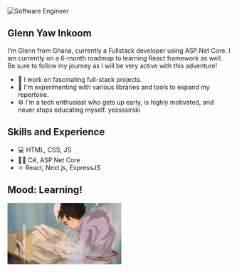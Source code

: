 ![Software Engineer](https://pbs.twimg.com/profile_banners/3438148275/1635864557)

## Glenn Yaw Inkoom

I'm Glenn from Ghana, currently a Fullstack developer using ASP.Net Core. I am currently on a 6-month roadmap to learning React framework as well. Be sure to follow my journey as I will be very active with this adventure!
* 💯 I work on fascinating full-stack projects.
* 🔭 I'm experimenting with various libraries and tools to expand my repertoire.
* ⚙️ I'm a tech enthusiast who gets up early, is highly motivated, and never stops educating myself. yessssirski

## Skills and Experience
* 💻 HTML, CSS, JS
* 🧑‍💻 C#, ASP.Net Core
* ⚛️ React, Next.js, ExpressJS


## Mood: Learning!
<img src="https://github.com/dwnlglendale/dwnlglendale/blob/main/giphy.gif" width="256"/>




